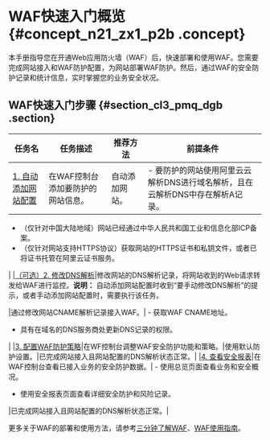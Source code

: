 # WAF快速入门概览 {#concept_n21_zx1_p2b .concept}

本手册指导您在开通Web应用防火墙（WAF）后，快速部署和使用WAF。您需要完成网站接入和WAF防护配置，为网站部署WAF防护。然后，通过WAF的安全防护记录和统计信息，实时掌握您的业务安全状况。

## WAF快速入门步骤 {#section_cl3_pmq_dgb .section}

|任务名|任务描述|推荐方法|前提条件|
|---|----|----|----|
|[1. 自动添加网站配置](intl.zh-CN/快速入门/步骤1：自动添加网站配置.md#)|在WAF控制台添加要防护的网站信息。|自动添加网站。| -   要防护的网站使用阿里云云解析DNS进行域名解析，且在云解析DNS中存在解析A记录。
-   （仅针对中国大陆地域）网站已经通过中华人民共和国工业和信息化部ICP备案。
-   （仅针对网站支持HTTPS协议）获取网站的HTTPS证书和私钥文件，或者已将证书托管在阿里云证书服务。

 |
|[（可选）2. 修改DNS解析](intl.zh-CN/快速入门/步骤2：修改DNS解析.md#)|修改网站的DNS解析记录，将网站收到的Web请求转发给WAF进行监控。**说明：** 自动添加网站配置时收到“要手动修改DNS解析”的提示，或者手动添加网站配置时，需要执行该任务。

|通过修改网站CNAME解析记录接入WAF。| -   获取WAF CNAME地址。
-   具有在域名的DNS服务商处更新DNS记录的权限。

 |
|[3. 配置WAF防护策略](intl.zh-CN/快速入门/步骤3：配置WAF防护策略.md#)|在WF控制台调整WAF安全防护功能和策略。|使用默认防护设置。|已完成网站接入且网站配置的DNS解析状态正常。|
|[4. 查看安全报表](intl.zh-CN/快速入门/步骤4：查看安全报表.md#)|在WAF控制台查看已接入业务的安全防护数据。| -   使用总览页面查看业务和安全概况。
-   使用安全报表页面查看详细安全防护和风险记录。

 |已完成网站接入且网站配置的DNS解析状态正常。|

更多关于WAF的部署和使用方法，请参考[三分钟了解WAF](../../../../intl.zh-CN/用户指南/95309三分钟看明白WAF.md#)、[WAF使用指南](../../../../intl.zh-CN/用户指南/WAF使用指南.md#)。

